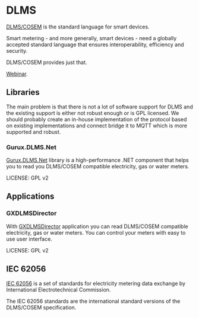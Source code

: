 # DLMS

[DLMS/COSEM](https://www.dlms.com/) is the standard language for smart devices.

Smart metering - and more generally, smart devices - need a globally accepted
standard language that ensures interoperability, efficiency and security.

DLMS/COSEM provides just that.

[Webinar](https://www.youtube.com/watch?v=ku0Cvu9OzT0).

## Libraries

The main problem is that there is not a lot of software support for DLMS and the
existing support is either not robust enough or is GPL licensed. We should
probably create an in-house implementation of the protocol based on existing
implementations and connect bridge it to MQTT which is more supported and
robust.

### Gurux.DLMS.Net 

[Gurux.DLMS.Net](https://github.com/Gurux/Gurux.DLMS.Net) library is a
high-performance .NET component that helps you to read you DLMS/COSEM
compatible electricity, gas or water meters.

LICENSE: GPL v2

## Applications

### GXDLMSDirector

With [GXDLMSDirector](https://github.com/Gurux/GXDLMSDirector) application you
can read DLMS/COSEM compatible electricity, gas or water meters. You can control
your meters with easy to use user interface.

LICENSE: GPL v2

## IEC 62056

[IEC 62056](https://en.wikipedia.org/wiki/IEC_62056) is a set of standards for
electricity metering data exchange by International Electrotechnical Commission.

The IEC 62056 standards are the international standard versions of the
DLMS/COSEM specification.

